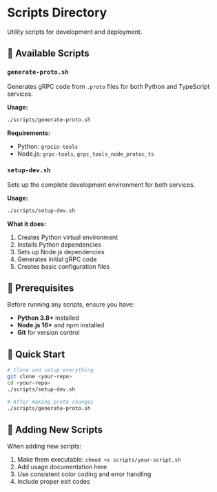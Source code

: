 # Scripts Directory

Utility scripts for development and deployment.

## 📜 Available Scripts

### `generate-proto.sh`
Generates gRPC code from `.proto` files for both Python and TypeScript services.

**Usage:**
```bash
./scripts/generate-proto.sh
```

**Requirements:**
- Python: `grpcio-tools`
- Node.js: `grpc-tools`, `grpc_tools_node_protoc_ts`

### `setup-dev.sh`
Sets up the complete development environment for both services.

**Usage:**
```bash
./scripts/setup-dev.sh
```

**What it does:**
1. Creates Python virtual environment
2. Installs Python dependencies
3. Sets up Node.js dependencies
4. Generates initial gRPC code
5. Creates basic configuration files

## 🔧 Prerequisites

Before running any scripts, ensure you have:

- **Python 3.8+** installed
- **Node.js 16+** and npm installed
- **Git** for version control

## 🚀 Quick Start

```bash
# Clone and setup everything
git clone <your-repo>
cd <your-repo>
./scripts/setup-dev.sh

# After making proto changes
./scripts/generate-proto.sh
```

## 📝 Adding New Scripts

When adding new scripts:
1. Make them executable: `chmod +x scripts/your-script.sh`
2. Add usage documentation here
3. Use consistent color coding and error handling
4. Include proper exit codes